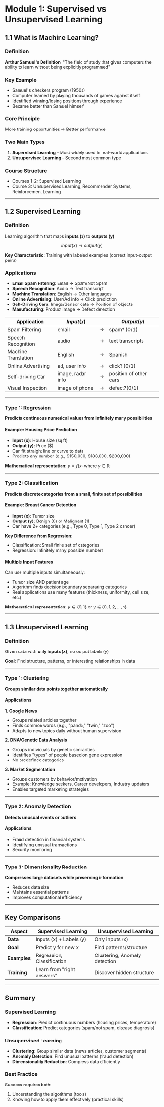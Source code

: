 # Module 1: Supervised vs Unsupervised Learning

## 1.1 What is Machine Learning?

### Definition

**Arthur Samuel's Definition**: "The field of study that gives computers the ability to learn without being explicitly programmed"

### Key Example

- Samuel's checkers program (1950s)
- Computer learned by playing thousands of games against itself
- Identified winning/losing positions through experience
- Became better than Samuel himself

### Core Principle

More training opportunities → Better performance

### Two Main Types

1. **Supervised Learning** - Most widely used in real-world applications
2. **Unsupervised Learning** - Second most common type

### Course Structure

- Courses 1-2: Supervised Learning
- Course 3: Unsupervised Learning, Recommender Systems, Reinforcement Learning

---

## 1.2 Supervised Learning

### Definition

Learning algorithm that maps **inputs (x)** to **outputs (y)**

$$
input(x)→output(y)
$$

**Key Characteristic**: Training with labeled examples (correct input-output pairs)

### Applications

- **Email Spam Filtering**: Email → Spam/Not Spam
- **Speech Recognition**: Audio → Text transcript
- **Machine Translation**: English → Other languages
- **Online Advertising**: User/Ad info → Click prediction
- **Self-Driving Cars**: Image/Sensor data → Position of objects
- **Manufacturing**: Product image → Defect detection

| Application         | $Input(x)$        |     | $Output(y)$            |
| ------------------- | ----------------- | --- | ---------------------- |
| Spam Filtering      | email             | →   | spam? (0/1)            |
| Speech Recognition  | audio             | →   | text transcripts       |
| Machine Translation | English           | →   | Spanish                |
| Online Advertising  | ad, user info     | →   | click? (0/1)           |
| Self-driving Car    | image, radar info | →   | position of other cars |
| Visual Inspection   | image of phone    | →   | defect?(0/1)           |

---

### Type 1: Regression

**Predicts continuous numerical values from infinitely many possibilities**

#### Example: Housing Price Prediction

- **Input (x)**: House size (sq ft)
- **Output (y)**: Price ($)
- Can fit straight line or curve to data
- Predicts any number (e.g., $150,000, $183,000, $200,000)

**Mathematical representation**: $y = f(x)$ where $y \in \mathbb{R}$

---

### Type 2: Classification

**Predicts discrete categories from a small, finite set of possibilities**

#### Example: Breast Cancer Detection

- **Input (x)**: Tumor size
- **Output (y)**: Benign (0) or Malignant (1)
- Can have 2+ categories (e.g., Type 0, Type 1, Type 2 cancer)

**Key Difference from Regression**:

- Classification: Small finite set of categories
- Regression: Infinitely many possible numbers

#### Multiple Input Features

Can use multiple inputs simultaneously:

- Tumor size AND patient age
- Algorithm finds decision boundary separating categories
- Real applications use many features (thickness, uniformity, cell size, etc.)

**Mathematical representation**: $y \in \{0, 1\}$ or $y \in \{0, 1, 2, ..., n\}$

---

## 1.3 Unsupervised Learning

### Definition

Given data with **only inputs (x)**, no output labels (y)

**Goal**: Find structure, patterns, or interesting relationships in data

---

### Type 1: Clustering

**Groups similar data points together automatically**

#### Applications

**1. Google News**

- Groups related articles together
- Finds common words (e.g., "panda," "twin," "zoo")
- Adapts to new topics daily without human supervision

**2. DNA/Genetic Data Analysis**

- Groups individuals by genetic similarities
- Identifies "types" of people based on gene expression
- No predefined categories

**3. Market Segmentation**

- Groups customers by behavior/motivation
- Example: Knowledge seekers, Career developers, Industry updaters
- Enables targeted marketing strategies

---

### Type 2: Anomaly Detection

**Detects unusual events or outliers**

#### Applications

- Fraud detection in financial systems
- Identifying unusual transactions
- Security monitoring

---

### Type 3: Dimensionality Reduction

**Compresses large datasets while preserving information**

- Reduces data size
- Maintains essential patterns
- Improves computational efficiency

---

## Key Comparisons

| Aspect       | Supervised Learning        | Unsupervised Learning         |
| ------------ | -------------------------- | ----------------------------- |
| **Data**     | Inputs (x) + Labels (y)    | Only inputs (x)               |
| **Goal**     | Predict y for new x        | Find patterns/structure       |
| **Examples** | Regression, Classification | Clustering, Anomaly detection |
| **Training** | Learn from "right answers" | Discover hidden structure     |

---

## Summary

### Supervised Learning

- **Regression**: Predict continuous numbers (housing prices, temperature)
- **Classification**: Predict categories (spam/not spam, disease diagnosis)

### Unsupervised Learning

- **Clustering**: Group similar data (news articles, customer segments)
- **Anomaly Detection**: Find unusual patterns (fraud detection)
- **Dimensionality Reduction**: Compress data efficiently

### Best Practice

Success requires both:

1. Understanding the algorithms (tools)
2. Knowing how to apply them effectively (practical skills)
